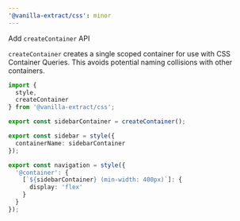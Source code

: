 ```yaml
---
'@vanilla-extract/css': minor
---
```


Add `createContainer` API

`createContainer` creates a single scoped container for use with CSS Container Queries. This avoids potential naming collisions with other containers.

```ts
import {
  style,
  createContainer
} from '@vanilla-extract/css';

export const sidebarContainer = createContainer();

export const sidebar = style({
  containerName: sidebarContainer
});

export const navigation = style({
  '@container': {
    [`${sidebarContainer} (min-width: 400px)`]: {
      display: 'flex'
    }
  }
});
```
